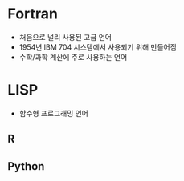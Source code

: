 # Fortran
* 처음으로 널리 사용된 고급 언어
* 1954년 IBM 704 시스템에서 사용되기 위해 만들어짐
* 수학/과학 계산에 주로 사용하는 언어
# LISP
* 함수형 프로그래밍 언어
## R
## Python
